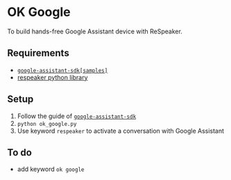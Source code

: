 # OK Google

To build hands-free Google Assistant  device with ReSpeaker.

## Requirements
+ [`google-assistant-sdk[samples]`](https://github.com/googlesamples/assistant-sdk-python)
+ [respeaker python library](https://github.com/respeaker/respeaker_python_library)


## Setup
1. Follow the guide of [`google-assistant-sdk`](https://github.com/googlesamples/assistant-sdk-python)
2. `python ok_google.py`
3. Use keyword `respeaker` to activate a conversation with Google Assistant

## To do
+ add keyword `ok google`
